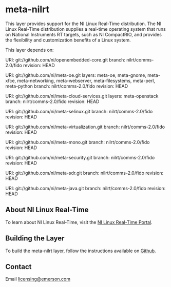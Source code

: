meta-nilrt
=====

This layer provides support for the NI Linux Real-Time distribution. The NI Linux Real-Time distribution supplies a real-time operating system that runs on National Instruments RT targets, such as NI CompactRIO, and provides the flexibility and customization benefits of a Linux system.

This layer depends on:

URI: git://github.com/ni/openembedded-core.git
branch: nilrt/comms-2.0/fido
revision: HEAD

URI: git://github.com/ni/meta-oe.git
layers: meta-oe, meta-gnome, meta-xfce, meta-networking, meta-webserver, meta-filesystems,
meta-perl, meta-python
branch: nilrt/comms-2.0/fido
revision: HEAD

URI: git://github.com/ni/meta-cloud-services.git
layers: meta-openstack
branch: nilrt/comms-2.0/fido
revision: HEAD

URI: git://github.com/ni/meta-selinux.git
branch: nilrt/comms-2.0/fido
revision: HEAD

URI: git://github.com/ni/meta-virtualization.git
branch: nilrt/comms-2.0/fido
revision: HEAD

URI: git://github.com/ni/meta-mono.git
branch: nilrt/comms-2.0/fido
revision: HEAD

URI: git://github.com/ni/meta-security.git
branch: nilrt/comms-2.0/fido
revision: HEAD

URI: git://github.com/ni/meta-sdr.git
branch: nilrt/comms-2.0/fido
revision: HEAD

URI: git://github.com/ni/meta-java.git
branch: nilrt/comms-2.0/fido
revision: HEAD

About NI Linux Real-Time
------------------------
To learn about NI Linux Real-Time, visit the [NI Linux Real-Time Portal].

Building the Layer
-----------

To build the meta-nilrt layer, follow the instructions available on [Github].

Contact
----
Email [licensing@emerson.com]

[NI Linux Real-Time Portal]:http://www.ni.com/white-paper/14627/en/
[Github]:https://www.github.com/ni/nilrt
[licensing@emerson.com]:mailto:licensing@emerson.com

